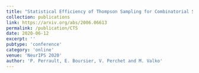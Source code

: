 ```yaml
---
title: "Statistical Efficiency of Thompson Sampling for Combinatorial Semi-Bandits"
collection: publications
link: https://arxiv.org/abs/2006.06613
permalink: /publication/CTS
date: 2020-06-12
excerpt: ''
pubtype: 'conference'
category: 'online'
venue: 'NeurIPS 2020'
author: 'P. Perrault, E. Boursier, V. Perchet and M. Valko'
---
```

